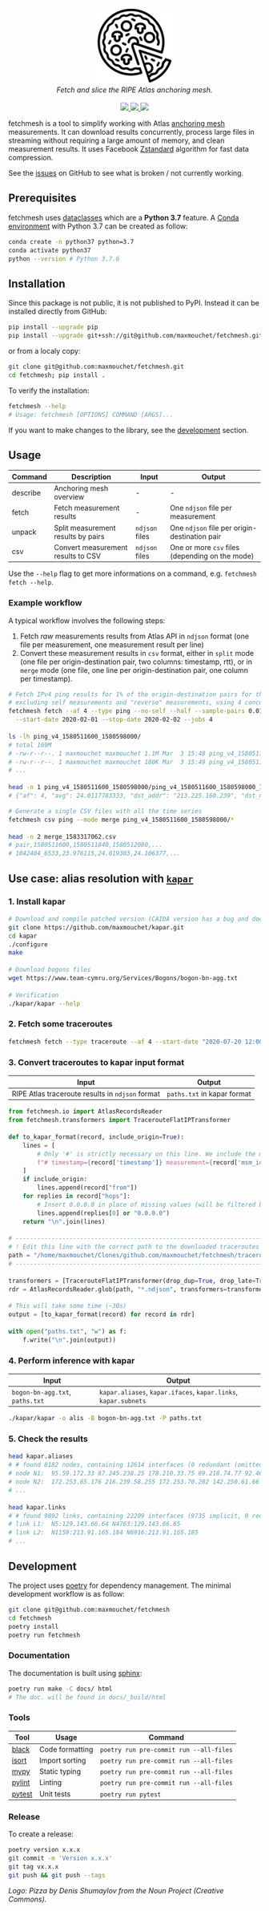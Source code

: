 <p align="center">
  <img src="/docs/logo.png" height="150"><br/>
  <i>Fetch and slice the RIPE Atlas anchoring mesh.</i><br/><br/>
  <a href="https://github.com/maxmouchet/fetchmesh/actions">
    <img src="https://github.com/maxmouchet/fetchmesh/workflows/CI/badge.svg">
  </a>
  <a href="https://codecov.io/gh/maxmouchet/fetchmesh">
    <img src="https://codecov.io/gh/maxmouchet/fetchmesh/branch/master/graph/badge.svg?token=6w9W4QBFQx">
  </a>
  <a href="https://maxmouchet.github.io/fetchmesh/stable">
    <img src="https://img.shields.io/badge/documenation-online-blue.svg?style=flat">
  </a>
</p>

fetchmesh is a tool to simplify working with Atlas [anchoring mesh](https://atlas.ripe.net/about/anchors/) measurements. It can download results concurrently, process large files in streaming without requiring a large amount of memory, and clean measurement results. It uses Facebook [Zstandard](https://facebook.github.io/zstd/) algorithm for fast data compression.

See the [issues](https://github.com/maxmouchet/fetchmesh/issues) on GitHub to see what is broken / not currently working.

## Prerequisites

fetchmesh uses [dataclasses](https://docs.python.org/3/library/dataclasses.html) which are a **Python 3.7** feature.
A [Conda environment](https://docs.conda.io/projects/conda/en/latest/user-guide/getting-started.html#managing-environments) with Python 3.7 can be created as follow:

```bash
conda create -n python37 python=3.7
conda activate python37
python --version # Python 3.7.6
```

## Installation

Since this package is not public, it is not published to PyPI.
Instead it can be installed directly from GitHub:
```bash
pip install --upgrade pip
pip install --upgrade git+ssh://git@github.com/maxmouchet/fetchmesh.git
```

or from a localy copy:
```bash
git clone git@github.com:maxmouchet/fetchmesh.git
cd fetchmesh; pip install .
```

To verify the installation:

```bash
fetchmesh --help
# Usage: fetchmesh [OPTIONS] COMMAND [ARGS]...
```

If you want to make changes to the library, see the [development](#development) section.

## Usage

Command  | Description             | Input | Output
---------|-------------------------|-------|-------
describe | Anchoring mesh overview | -     | -
fetch    | Fetch measurement results | -      | One `ndjson` file per measurement
unpack   | Split measurement results by pairs | `ndjson` files | One `ndjson` file per origin-destination pair
csv      | Convert measurement results to CSV | `ndjson` files | One or more `csv` files (depending on the mode)

Use the `--help` flag to get more informations on a command, e.g. `fetchmesh fetch --help`.

### Example workflow

A typical workflow involves the following steps:
1. Fetch _raw_ measurements results from Atlas API in `ndjson` format (one file per measurement, one measurement result per line)
2. Convert these measurement results in `csv` format, either in `split` mode (one file per origin-destination pair, two columns: timestamp, rtt), or in `merge` mode (one file, one line per origin-destination pair, one column per timestamp).

```bash
# Fetch IPv4 ping results for 1% of the origin-destination pairs for the 1st of February 2020,
# excluding self measurements and "reverse" measurements, using 4 concurrent requests.
fetchmesh fetch --af 4 --type ping --no-self --half --sample-pairs 0.01 \
  --start-date 2020-02-01 --stop-date 2020-02-02 --jobs 4

ls -lh ping_v4_1580511600_1580598000/
# total 169M
# -rw-r--r--. 1 maxmouchet maxmouchet 1.1M Mar  3 15:48 ping_v4_1580511600_1580598000_10105927_anchors.ndjson
# -rw-r--r--. 1 maxmouchet maxmouchet 180K Mar  3 15:49 ping_v4_1580511600_1580598000_10206810_anchors.ndjson
# ...

head -n 1 ping_v4_1580511600_1580598000/ping_v4_1580511600_1580598000_1042404_anchors.ndjson
# {"af": 4, "avg": 24.0117783333, "dst_addr": "213.225.160.239", "dst_name": "213.225.160.239", "dup": 0, "from": "193.135.150.58", "fw": 4970, "group_id": 1042404, "lts": 41, "max": 24.066907, "min": 23.976115, "msm_id": 1042404, "msm_name": "Ping", "prb_id": 6533, "proto": "ICMP", "rcvd": 3, "result": [{"rtt": 24.066907}, {"rtt": 23.976115}, {"rtt": 23.992313}], "sent": 3, "size": 32, "src_addr": "193.135.150.58", "step": 240, "stored_timestamp": 1580511732, "timestamp": 1580511644, "ttl": 61, "type": "ping"}
```

```bash
# Generate a single CSV files with all the time series
fetchmesh csv ping --mode merge ping_v4_1580511600_1580598000/*

head -n 2 merge_1583317062.csv
# pair,1580511600,1580511840,1580512080,...
# 1042404_6533,23.976115,24.019383,24.106377,...
```

## Use case: alias resolution with [`kapar`](https://www.caida.org/tools/measurement/kapar/)

### 1. Install kapar

```bash
# Download and compile patched version (CAIDA version has a bug and doesn't compile)
git clone https://github.com/maxmouchet/kapar.git
cd kapar
./configure
make

# Download bogons files
wget https://www.team-cymru.org/Services/Bogons/bogon-bn-agg.txt

# Verification
./kapar/kapar --help
```

### 2. Fetch some traceroutes

```bash
fetchmesh fetch --type traceroute --af 4 --start-date "2020-07-20 12:00" --stop-date "2020-07-20 12:30" --sample-pairs 0.01 --jobs 4
````

### 3. Convert traceroutes to kapar input format

Input | Output
------|-------
RIPE Atlas traceroute results in `ndjson` format | `paths.txt` in kapar format

```python
from fetchmesh.io import AtlasRecordsReader
from fetchmesh.transformers import TracerouteFlatIPTransformer

def to_kapar_format(record, include_origin=True):
    lines = [
        # Only '#' is strictly necessary on this line. We include the metadata for reference, if needed.
        f"# timestamp={record['timestamp']} measurement={record['msm_id']} probe={record['prb_id']}"
    ]
    if include_origin:
        lines.append(record["from"])
    for replies in record["hops"]:
        # Insert 0.0.0.0 in place of missing values (will be filtered by kapar)
        lines.append(replies[0] or "0.0.0.0")
    return "\n".join(lines)

# --------------------------------------------------------------------------------------------------------------
# ! Edit this line with the correct path to the downloaded traceroutes (directly in `ndjson` format, not `csv`).
path = "/home/maxmouchet/Clones/github.com/maxmouchet/fetchmesh/traceroute_v4_1595289600_1595334480/"
# --------------------------------------------------------------------------------------------------------------

transformers = [TracerouteFlatIPTransformer(drop_dup=True, drop_late=True, drop_private=True)]
rdr = AtlasRecordsReader.glob(path, "*.ndjson", transformers=transformers)

# This will take some time (~30s)
output = [to_kapar_format(record) for record in rdr]

with open("paths.txt", "w") as f:
    f.write("\n".join(output))
```

### 4. Perform inference with kapar

Input | Output
------|-------
`bogon-bn-agg.txt`, `paths.txt` | `kapar.aliases`, `kapar.ifaces`, `kapar.links`, `kapar.subnets`

```bash
./kapar/kapar -o alis -B bogon-bn-agg.txt -P paths.txt
```

### 5. Check the results

```bash
head kapar.aliases
# # found 8182 nodes, containing 12614 interfaces (0 redundant (omitted), 207 anonymous, 12407 named).
# node N1:  95.59.172.33 87.245.238.25 178.210.33.75 89.218.74.77 92.46.59.234
# node N2:  172.253.65.176 216.239.58.255 172.253.70.202 142.250.61.66 172.253.70.204
# ...

head kapar.links
# # found 9892 links, containing 22209 interfaces (9735 implicit, 0 redundant (omitted), 207 anonymous, 12267 named).
# link L1:  N5:129.143.66.64 N4763:129.143.66.65
# link L2:  N1159:213.91.165.184 N6916:213.91.165.185
# ...
```

## Development

The project uses [poetry](https://github.com/python-poetry/poetry) for dependency management.
The minimal development workflow is as follow:

```bash
git clone git@github.com:maxmouchet/fetchmesh
cd fetchmesh
poetry install
poetry run fetchmesh
```

### Documentation

The documentation is built using [sphinx](https://www.sphinx-doc.org/en/master/):

```bash
poetry run make -C docs/ html
# The doc. will be found in docs/_build/html
```

### Tools

Tool | Usage | Command
-----|-------|--------
[black](https://github.com/psf/black) | Code formatting | `poetry run pre-commit run --all-files`
[isort](https://github.com/timothycrosley/isort) | Import sorting | `poetry run pre-commit run --all-files`
[mypy](https://github.com/python/mypy) | Static typing | `poetry run pre-commit run --all-files`
[pylint](https://www.pylint.org/) | Linting | `poetry run pre-commit run --all-files`
[pytest](https://docs.pytest.org/en/latest/) | Unit tests | `poetry run pytest`

### Release

To create a release:

```bash
poetry version x.x.x
git commit -m 'Version x.x.x'
git tag vx.x.x
git push && git push --tags
```

*Logo: Pizza by Denis Shumaylov from the Noun Project (Creative Commons).*
